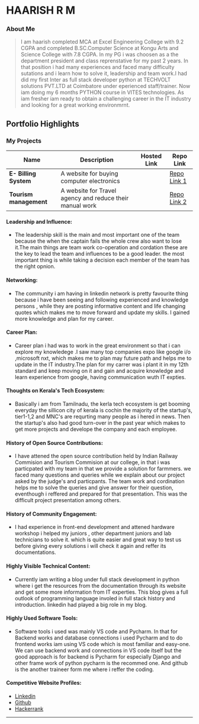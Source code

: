 # HAARISH R M

### About Me

> I am haarish completed MCA at Excel Engineering College with 9.2 CGPA and completed B.SC.Computer Science at Kongu Arts and Science College with 7.8 CGPA. In my PG i was choosen as a the department president and class reprenstative for my past 2 years. In that position i had many experiences and faced many difficulty sutations and i learn how to solve it, leadership and team work.I had did my first Inter as full stack developer python at TECHVOLT solutions PVT.LTD at Coimbatore under eperienced staff/trainer. Now iam doing my 6 months PYTHON course in VITES technologies. As iam fresher iam ready to obtain a challenging career in the IT industry and looking for a great working environmrnt.


## Portfolio Highlights

### My Projects

| Name                | Description                                                               | Hosted Link                              | Repo Link                                                      |
|---------------------|---------------------------------------------------------------------------|------------------------------------------|----------------------------------------------------------------|
|  **E- Billing System**  | A website for buying computer electronics                                 |     | [Repo Link 1](https://github.com/haarishrm/E-commerce-for-electrics)             |
| **Tourism management**  | A website for Travel agency and reduce their manual work                  |     | [Repo Link 2](https://github.com/haarishrm/tourism-website)             |

#### Leadership and Influence:

- The leadership skill is the main and most important one of the team because the when the captain fails the whole crew also want to lose it.The main things are team work co-operation and cordation these are the key to lead the team and influences to be a good leader. the most important thing is while taking a decision each member of the team has the right opnion. 

#### Networking:

- The community i am having in linkedin network is pretty favourite thing because i have been seeing and following experienced and knowledge persons , while they are posting informative content and life changing  quotes which makes me to move forward and update my skills. I gained more knowledge and plan for my career.

#### Career Plan:

- Career plan i had was to work in the great environment so that i can explore my knowledege .I saw many top companies expo like google i/o ,microsoft nxt, which makes me to plan may future path and helps me to update in the  IT industry.The plan for my carrer was i plant it in my 12th standard and keep moving on it and gain and acquire knowledge and learn experience from google, having communication wuth IT expties.

#### Thoughts on Kerala's Tech Ecosystem:

- Basically i am from Tamilnadu, the kerla tech ecosystem is get booming everyday the sillicon city of kerala is cochin the majority of the startup's, tier1-1,2 and MNC's are requrting many people as i hered in news. Then the startup's also had good turn-over in the past year which makes to get more projects and develope the company and each employee.   

#### History of Open Source Contributions:

- I have attened the open source contribution held by Indian Railway Commision and Tourism Commision at our college, in that i was particpated with my team in that we provide a solution for farmmers. we faced many questions and queries while we explain about our project asked by the judge's and particpants. The team work and cordination helps me to solve the queries and give answer for their question, eventhough i reffered and prepared for that presentation. This was the difficult project presentation among others.

#### History of Community Engagement:

- I had experience in front-end development and attened hardware workshop i helped my juniors , other department juniors and lab technicians to solve it. which is quite easier and great way to test us before giving every solutions i will check it again and reffer its documentations. 

#### Highly Visible Technical Content:

- Currently iam writing a blog under full stack development in python where i get the resources from the documentation through its website and get some more information from IT experties. This blog gives a full outlook of programming language involed in full stack history and introduction. linkedin had played a big role in my blog.

#### Highly Used Software Tools:

- Software tools i used was mainly VS code and Pycharm. In that for Backend works and database connections i used Pycharm and to do frontend works iam using VS code which is most familiar and easy-one. We can use backend work and connections in VS code itself but the good approach is for backend is Pycharm for especially Django and other frame work of python pycharm is the recommed one. And github is the another traineer form me where i reffer the coding.

#### Competitive Website Profiles:

- [Linkedin]( www.linkedin.com/in/haarish-r-m-71296b245)
- [Github](https://github.com/haarishrm)
- [Hackerrank](https://www.hackerrank.com/profile/haarishmurugavel)


---

